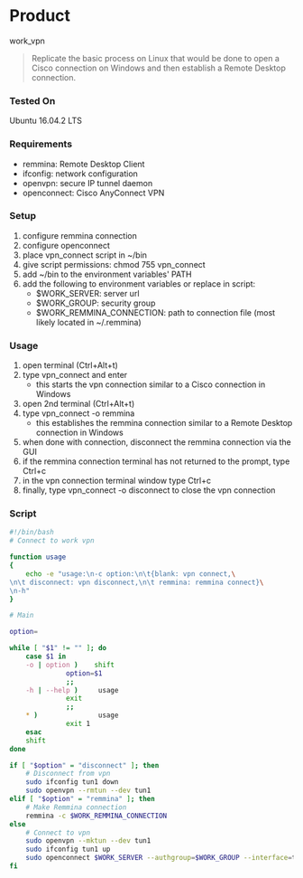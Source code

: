 # Product
work_vpn

> Replicate the basic process on Linux that would be done to open a Cisco connection on Windows and then establish a Remote Desktop connection.

### Tested On
Ubuntu 16.04.2 LTS

### Requirements
* remmina: Remote Desktop Client
* ifconfig: network configuration
* openvpn: secure IP tunnel daemon
* openconnect: Cisco AnyConnect VPN
### Setup
1. configure remmina connection
2. configure openconnect
3. place vpn_connect script in ~/bin
4. give script permissions: chmod 755 vpn_connect
5. add ~/bin to the environment variables' PATH
6. add the following to environment variables or replace in script:
    * $WORK_SERVER: server url
    * $WORK_GROUP: security group
    * $WORK_REMMINA_CONNECTION: path to connection file (most likely located in ~/.remmina)

### Usage
1. open terminal (Ctrl+Alt+t)
2. type vpn_connect and enter
    * this starts the vpn connection similar to a Cisco connection in Windows
3. open 2nd terminal (Ctrl+Alt+t)
4. type vpn_connect -o remmina
    * this establishes the remmina connection similar to a Remote Desktop connection in Windows
5. when done with connection, disconnect the remmina connection via the GUI
6. if the remmina connection terminal has not returned to the prompt, type Ctrl+c
7. in the vpn connection terminal window type Ctrl+c
8. finally, type vpn_connect -o disconnect to close the vpn connection

### Script
```bash
#!/bin/bash
# Connect to work vpn

function usage
{
    echo -e "usage:\n-c option:\n\t{blank: vpn connect,\
\n\t disconnect: vpn disconnect,\n\t remmina: remmina connect}\
\n-h"
}

# Main

option=

while [ "$1" != "" ]; do
    case $1 in
	-o | option )    shift
			  option=$1
			  ;;
	-h | --help )     usage
			  exit
			  ;;
	* )               usage
			  exit 1
    esac
    shift
done

if [ "$option" = "disconnect" ]; then
    # Disconnect from vpn
    sudo ifconfig tun1 down
    sudo openvpn --rmtun --dev tun1
elif [ "$option" = "remmina" ]; then
    # Make Remmina connection
    remmina -c $WORK_REMMINA_CONNECTION
else
    # Connect to vpn
    sudo openvpn --mktun --dev tun1
    sudo ifconfig tun1 up
    sudo openconnect $WORK_SERVER --authgroup=$WORK_GROUP --interface=tun1
fi

```
